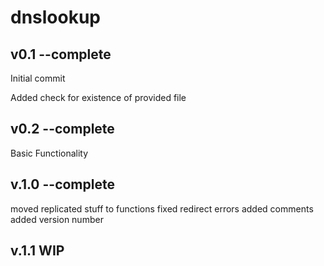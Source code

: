 # dnslookup

## v0.1 --complete

Initial commit

Added check for existence of provided file

## v0.2 --complete

Basic Functionality

## v.1.0 --complete

moved replicated stuff to functions
fixed redirect errors
added comments
added version number

## v.1.1 WIP
